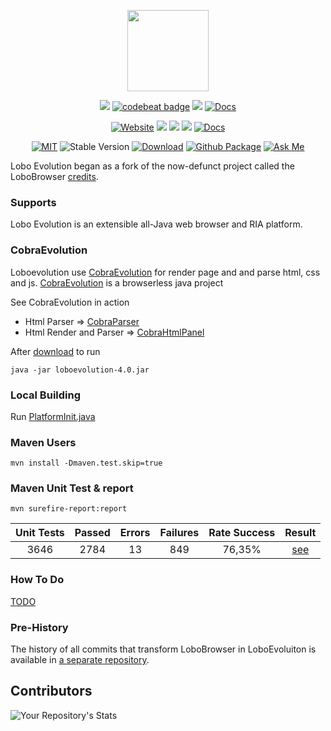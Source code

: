 <p align="center">
	<img src="https://avatars3.githubusercontent.com/u/6113075?s=460&v=4" height="130">
</p>
<p align="center">	
	<a href="https://app.codacy.com/gh/LoboEvolution/LoboEvolution/dashboard?utm_content" alt="Codacy"><img src="https://app.codacy.com/project/badge/Grade/899f68bba4a5463d8a7699821d840c5c" /></a>
	<a href="https://codebeat.co/projects/github-com-loboevolution-loboevolution-master"><img alt="codebeat badge" src="https://codebeat.co/badges/74e4393e-77b9-44a9-ad98-0b33fb839754" /></a>
	<a href="https://codeclimate.com/github/LoboEvolution/LoboEvolution/maintainability"><img src="https://api.codeclimate.com/v1/badges/eaeed65cfc69b72b4701/maintainability" /></a>
	<a href="https://github.com/LoboEvolution/LoboEvolution/actions/workflows/codeql.yml"><img src="https://github.com/LoboEvolution/LoboEvolution/actions/workflows/codeql.yml/badge.svg?branch=master" alt="Docs"></a>
</p>
<p align="center">
	<a href="http://sourceforge.net/projects/loboevolution/"><img src="https://img.shields.io/website-up-down-green-red/http/shields.io.svg" alt="Website"/></a>
        <a href="https://github.com/LoboEvolution/LoboEvolution/graphs/contributors" alt="Contributors"><img src="https://img.shields.io/github/contributors/LoboEvolution/LoboEvolution"/></a>
	<a href="https://github.com/LoboEvolution/LoboEvolution/pulse" alt="Activity"><img src="https://img.shields.io/github/commit-activity/m/LoboEvolution/LoboEvolution"/></a>
	<a href="" alt="PRs"><img src="https://img.shields.io/badge/PRs-welcome-brightgreen.svg" /></a>
	<a href="https://loboevolution.github.io/LoboEvolution/"><img src="https://inch-ci.org/github/oswetto/LoboEvolution.svg" alt="Docs"></a>
</p>
<p align="center">
	<a href="https://github.com/LoboEvolution/LoboEvolution/blob/master/LICENSE"><img src="https://img.shields.io/badge/License-MIT-yellow.svg" alt="MIT"></a>		
	<img src="https://img.shields.io/badge/version-4.0-blue" alt="Stable Version"/>
        <a href="https://github.com/LoboEvolution/LoboEvolution/releases/download/4.0/loboevolution-4.0.jar"><img src="https://img.shields.io/github/downloads/LoboEvolution/LoboEvolution/total.svg" alt="Download"></a>
	<a href="https://github.com/LoboEvolution/LoboEvolution/packages/1550365"><img src="https://github.com/LoboEvolution/LoboEvolution/actions/workflows/publish-github.yml/badge.svg" alt="Github Package"></a>
	<a href="https://github.com/oswetto"><img src="https://img.shields.io/badge/Ask%20me-anything-1abc9c.svg" alt="Ask Me"></a>
</p>

Lobo Evolution began as a fork of the now-defunct project called the LoboBrowser [credits](https://sourceforge.net/projects/xamj/).

### Supports
Lobo Evolution is an extensible all-Java web browser and RIA platform. <br/>

### CobraEvolution
Loboevolution use [CobraEvolution](https://github.com/LoboEvolution/CobraEvolution) for render page and and parse html, css and js.
[CobraEvolution](https://github.com/LoboEvolution/CobraEvolution) is a browserless java project

See CobraEvolution in action
* Html Parser => [CobraParser](https://github.com/LoboEvolution/CobraEvolution/blob/main/LoboUnitTest/src/test/java/org/loboevolution/driver/CobraParser.java)
* Html Render and Parser => [CobraHtmlPanel](https://github.com/LoboEvolution/CobraEvolution/blob/main/LoboUnitTest/src/test/java/org/loboevolution/driver/CobraHtmlPanel.java)

After <a href="https://github.com/LoboEvolution/LoboEvolution/releases/download/4.0/loboevolution-4.0.jar">download<a/> to run
```
java -jar loboevolution-4.0.jar
```

### Local Building
Run 
[PlatformInit.java](https://github.com/oswetto/LoboEvolution/blob/master/LoboEvo/src/main/java/org/loboevolution/init/PlatformInit.java)

### Maven Users
```
mvn install -Dmaven.test.skip=true
```

### Maven Unit Test & report
```
mvn surefire-report:report
```

| Unit Tests | Passed | Errors | Failures | Rate Success |                        Result                         |
|:----------:|:------:|:------:|:--------:|:------------:|:-----------------------------------------------------:|
|    3646    |  2784  |   13   |   849    |    76,35%    | [see](https://loboevolution.github.io/LoboEvolution/surefire-report.html) |

### How To Do
[TODO](https://github.com/oswetto/LoboEvolution/wiki/How-TODO)

### Pre-History
The history of all commits that transform LoboBrowser in LoboEvoluiton is available in [a separate repository](https://github.com/oswetto/LoboEvolutionPreHistory).

## Contributors
![Your Repository's Stats](https://contrib.rocks/image?repo=LoboEvolution/LoboEvolution)
